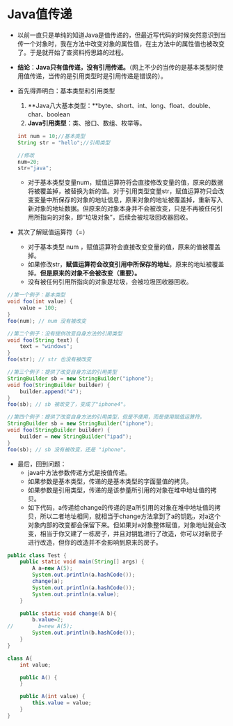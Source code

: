 # Java值传递

- 以前一直只是单纯的知道Java是值传递的，但最近写代码的时候突然意识到当传一个对象时，我在方法中改变对象的属性值，在主方法中的属性值也被改变了。于是就开始了查资料捋思路的过程。

- **结论**：**Java只有值传递，没有引用传递。**（网上不少的当传的是基本类型时使用值传递，当传的是引用类型时是引用传递是错误的）。

- 首先得弄明白：基本类型和引用类型

  1. **Java八大基本类型：**byte、short、int、long、float、double、char、boolean
  2. **Java引用类型**：类、接口、数组、枚举等。

  ```java
  int num = 10;//基本类型
  String str = "hello";//引用类型
  
  //修改
  num=20;
  str="java";
  ```

  - 对于基本类型变量num，赋值运算符将会直接修改变量的值，原来的数据将被覆盖掉，被替换为新的值。对于引用类型变量str，赋值运算符只会改变变量中所保存的对象的地址信息，原来对象的地址被覆盖掉，重新写入新对象的地址数据。但原来的对象本身并不会被改变，只是不再被任何引用所指向的对象，即“垃圾对象”，后续会被垃圾回收器回收。

- 其次了解赋值运算符（=）

  - 对于基本类型 num ，赋值运算符会直接改变变量的值，原来的值被覆盖掉。
  - 如果修改str，**赋值运算符会改变引用中所保存的地址**，原来的地址被覆盖掉。**但是原来的对象不会被改变（重要）。**
  - 没有被任何引用所指向的对象是垃圾，会被垃圾回收器回收。

```java
//第一个例子：基本类型
void foo(int value) {
    value = 100;
}
foo(num); // num 没有被改变

//第二个例子：没有提供改变自身方法的引用类型
void foo(String text) {
    text = "windows";
}
foo(str); // str 也没有被改变

//第三个例子：提供了改变自身方法的引用类型
StringBuilder sb = new StringBuilder("iphone");
void foo(StringBuilder builder) {
    builder.append("4");
}
foo(sb); // sb 被改变了，变成了"iphone4"。

//第四个例子：提供了改变自身方法的引用类型，但是不使用，而是使用赋值运算符。
StringBuilder sb = new StringBuilder("iphone");
void foo(StringBuilder builder) {
    builder = new StringBuilder("ipad");
}
foo(sb); // sb 没有被改变，还是 "iphone"。
```

- 最后，回到问题：
  - java中方法参数传递方式是按值传递。
  - 如果参数是基本类型，传递的是基本类型的字面量值的拷贝。
  - 如果参数是引用类型，传递的是该参量所引用的对象在堆中地址值的拷贝。
  - 如下代码，a传递给change的传递的是a所引用的对象在堆中地址值的拷贝，所以二者地址相同，就相当于change方法拿到了a的钥匙，对a这个对象内部的改变都会保留下来。但如果对a对象整体赋值，对象地址就会改变，相当于你又建了一栋房子，并且对钥匙进行了改造，你可以对新房子进行改造，但你的改造并不会影响到原来的房子。

```java
public class Test {
    public static void main(String[] args) {
        A a=new A(5);
        System.out.println(a.hashCode());
        change(a);
        System.out.println(a.hashCode());
        System.out.println(a.value);
    }

    public static void change(A b){
        b.value=2;
//        b=new A(5);
        System.out.println(b.hashCode());
    }
}

class A{
    int value;

    public A() {
    }

    public A(int value) {
        this.value = value;
    }
}
```